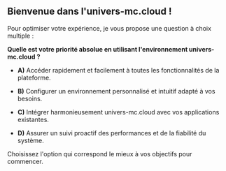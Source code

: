##  Bienvenue dans l'univers-mc.cloud ! 

Pour optimiser votre expérience, je vous propose une question à choix multiple : 

**Quelle est votre priorité absolue en utilisant l'environnement univers-mc.cloud ?**

*  **A)** Accéder rapidement et facilement à toutes les fonctionnalités de la plateforme.

*  **B)** Configurer un environnement personnalisé et intuitif adapté à vos besoins.

*  **C)**  Intégrer harmonieusement univers-mc.cloud avec vos applications existantes.

*  **D)**  Assurer un suivi proactif des performances et de la fiabilité du système. 


Choisissez l'option qui correspond le mieux à vos objectifs pour commencer. 
